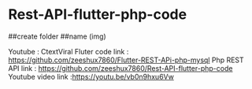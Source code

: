 # Rest-API-flutter-php-code

##create folder 
##name (img) 

Youtube : CtextViral
Fluter code link : https://github.com/zeeshux7860/Flutter-REST-APi-php-mysql
Php REST API link :  https://github.com/zeeshux7860/Rest-API-flutter-php-code
Youtube video link :https://youtu.be/vb0n9hxu6Vw
 
